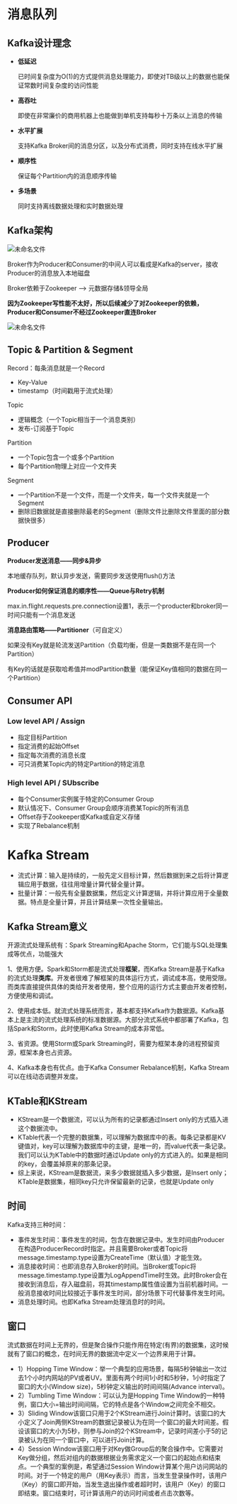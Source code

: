 # 消息队列

## Kafka设计理念

- **低延迟**

  已时间复杂度为O(1)的方式提供消息处理能力，即使对TB级以上的数据也能保证常数时间复杂度的访问性能

- **高吞吐**

  即使在非常廉价的商用机器上也能做到单机支持每秒十万条以上消息的传输

- **水平扩展**

  支持Kafka Broker间的消息分区，以及分布式消费，同时支持在线水平扩展

- **顺序性**

  保证每个Partition内的消息顺序传输

- **多场景**

  同时支持离线数据处理和实时数据处理

## Kafka架构

![未命名文件](Kafka.assets/未命名文件.png)

Broker作为Producer和Consumer的中间人可以看成是Kafka的server，接收Producer的消息放入本地磁盘

Broker依赖于Zookeeper --> 元数据存储&领导全局

**因为Zookeeper写性能不太好，所以后续减少了对Zookeeper的依赖，Producer和Consumer不经过Zookeeper直连Broker**

![未命名文件](Kafka.assets/未命名文件-9629429.png)

## Topic & Partition & Segment

Record：每条消息就是一个Record

- Key-Value
- timestamp（时间戳用于流式处理）

Topic

- 逻辑概念（一个Topic相当于一个消息类别）
- 发布-订阅基于Topic

Partition

- 一个Topic包含一个或多个Partition
- 每个Partition物理上对应一个文件夹

Segment

- 一个Partition不是一个文件，而是一个文件夹，每一个文件夹就是一个Segment
- 删除旧数据就是直接删除最老的Segment（删除文件比删除文件里面的部分数据快很多）

## Producer

**Producer发送消息——同步&异步**

本地缓存队列，默认异步发送，需要同步发送使用flush()方法

**Producer如何保证消息的顺序性——Queue与Retry机制**

max.in.flight.requests.pre.connection设置1，表示一个producter和broker同一时间只能有一个消息发送

**消息路由策略——Partitioner**（可自定义）

如果没有Key就是轮流发送Partition（负载均衡，但是一类数据不是在同一个Partition）

有Key的话就是获取哈希值并modPartition数量（能保证Key值相同的数据在同一个Partition）

## Consumer API

### Low level API / Assign

- 指定目标Partition
- 指定消费的起始Offset
- 指定每次消费的消息长度
- 可只消费某Topic内的特定Partition的特定消息

### High level API / SUbscribe

- 每个Consumer实例属于特定的Consumer Group
- 默认情况下、Consumer Group会顺序消费某Topic的所有消息
- Offset存于Zookeeper或Kafka或自定义存储
- 实现了Rebalance机制

# Kafka Stream

- 流式计算：输入是持续的，一般先定义目标计算，然后数据到来之后将计算逻辑应用于数据，往往用增量计算代替全量计算。
- 批量计算：一般先有全量数据集，然后定义计算逻辑，并将计算应用于全量数据。特点是全量计算，并且计算结果一次性全量输出。

## Kafka Stream意义

开源流式处理系统有：Spark Streaming和Apache Storm，它们能与SQL处理集成等优点，功能强大

1、使用方便。Spark和Storm都是流式处理**框架**，而Kafka Stream是基于Kafka的流式处理**类库**。开发者很难了解框架的具体运行方式，调试成本高，使用受限。而类库直接提供具体的类给开发者使用，整个应用的运行方式主要由开发者控制，方便使用和调试。

2、使用成本低。就流式处理系统而言，基本都支持Kafka作为数据源。Kafka基本上是主流的流式处理系统的标准数据源。大部分流式系统中都部署了Kafka，包括Spark和Storm，此时使用Kafka Stream的成本非常低。

3、省资源。使用Storm或Spark Streaming时，需要为框架本身的进程预留资源，框架本身也占资源。

4、Kafka本身也有优点。由于Kafka Consumer Rebalance机制，Kafka Stream可以在线动态调整并发度。

## KTable和KStream

- KStream是一个数据流，可以认为所有的记录都通过Insert only的方式插入进这个数据流中。
- KTable代表一个完整的数据集，可以理解为数据库中的表。每条记录都是KV键值对，key可以理解为数据库中的主键，是唯一的，而value代表一条记录。我们可以认为KTable中的数据时通过Update only的方式进入的。如果是相同的key，会覆盖掉原来的那条记录。
- 综上来说，KStream是数据流，来多少数据就插入多少数据，是Insert only；KTable是数据集，相同key只允许保留最新的记录，也就是Update only

## 时间

Kafka支持三种时间：

- 事件发生时间：事件发生的时间，包含在数据记录中。发生时间由Producer在构造ProducerRecord时指定。并且需要Broker或者Topic将message.timestamp.type设置为CreateTime（默认值）才能生效。
- 消息接收时间：也即消息存入Broker的时间。当Broker或Topic将message.timestamp.type设置为LogAppendTime时生效。此时Broker会在接收到消息后，存入磁盘前，将其timestamp属性值设置为当前机器时间。一般消息接收时间比较接近于事件发生时间，部分场景下可代替事件发生时间。
- 消息处理时间。也即Kafka Stream处理消息时的时间。

## 窗口

流式数据在时间上无界的，但是聚合操作只能作用在特定(有界)的数据集，这时候就有了窗口的概念，在时间无界的数据流中定义一个边界来用于计算。

- 1）Hopping Time Window：举一个典型的应用场景，每隔5秒钟输出一次过去1个小时内网站的PV或者UV。里面有两个时间1小时和5秒钟，1小时指定了窗口的大小(Window size)，5秒钟定义输出的时间间隔(Advance interval)。
- 2）Tumbling Time Window：可以认为是Hopping Time Window的一种特例，窗口大小=输出时间间隔，它的特点是各个Window之间完全不相交。
- 3）Sliding Window该窗口只用于2个KStream进行Join计算时。该窗口的大小定义了Join两侧KStream的数据记录被认为在同一个窗口的最大时间差。假设该窗口的大小为5秒，则参与Join的2个KStream中，记录时间差小于5的记录被认为在同一个窗口中，可以进行Join计算。
- 4）Session Window该窗口用于对Key做Group后的聚合操作中。它需要对Key做分组，然后对组内的数据根据业务需求定义一个窗口的起始点和结束点。一个典型的案例是，希望通过Session Window计算某个用户访问网站的时间。对于一个特定的用户（用Key表示）而言，当发生登录操作时，该用户（Key）的窗口即开始，当发生退出操作或者超时时，该用户（Key）的窗口即结束。窗口结束时，可计算该用户的访问时间或者点击次数等。